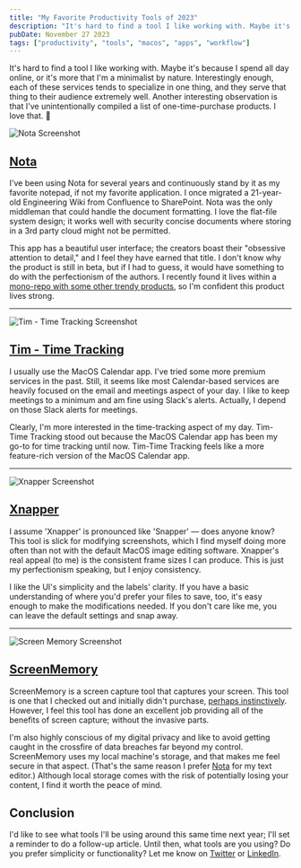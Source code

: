 ```yaml
---
title: "My Favorite Productivity Tools of 2023"
description: "It's hard to find a tool I like working with. Maybe it's because I spend all day online, or it's more that I'm a minimalist by nature. Interestingly enough, each of these services tends to specialize in one thing, and they serve that thing to their audience extremely well."
pubDate: November 27 2023
tags: ["productivity", "tools", "macos", "apps", "workflow"]
---
```


It's hard to find a tool I like working with. Maybe it's because I spend all day online, or it's more that I'm a minimalist by nature. Interestingly enough, each of these services tends to specialize in one thing, and they serve that thing to their audience extremely well. Another interesting observation is that I've unintentionally compiled a list of one-time-purchase products. I love that. 💚

![Nota Screenshot](https://imgur.com/U4dDlbx.png)

## [Nota](https://nota.md/)

I've been using Nota for several years and continuously stand by it as my favorite notepad, if not my favorite application. I once migrated a 21-year-old Engineering Wiki from Confluence to SharePoint. Nota was the only middleman that could handle the document formatting. I love the flat-file system design; it works well with security concise documents where storing in a 3rd party cloud might not be permitted.

This app has a beautiful user interface; the creators boast their "obsessive attention to detail," and I feel they have earned that title. I don't know why the product is still in beta, but if I had to guess, it would have something to do with the perfectionism of the authors. I recently found it lives within a [mono-repo with some other trendy products](https://twitter.com/antoniostoilkov/status/1665694345922506753), so I'm confident this product lives strong.

---

![Tim - Time Tracking Screenshot](https://imgur.com/HvldQwP.png)

## [Tim - Time Tracking](https://apps.apple.com/us/app/tim-time-tracker/id1449619230?mt=12?ct=instapage)

I usually use the MacOS Calendar app. I've tried some more premium services in the past. Still, it seems like most Calendar-based services are heavily focused on the email and meetings aspect of your day. I like to keep meetings to a minimum and am fine using Slack's alerts. Actually, I depend on those Slack alerts for meetings.

Clearly, I'm more interested in the time-tracking aspect of my day. Tim- Time Tracking stood out because the MacOS Calendar app has been my go-to for time tracking until now. Tim-Time Tracking feels like a more feature-rich version of the MacOS Calendar app.

---

![Xnapper Screenshot](https://imgur.com/b6ScrfP.png)

## [Xnapper](https://xnapper.com/)

I assume 'Xnapper' is pronounced like 'Snapper' — does anyone know? This tool is slick for modifying screenshots, which I find myself doing more often than not with the default MacOS image editing software. Xnapper's real appeal (to me) is the consistent frame sizes I can produce. This is just my perfectionism speaking, but I enjoy consistency.

I like the UI's simplicity and the labels' clarity. If you have a basic understanding of where you'd prefer your files to save, too, it's easy enough to make the modifications needed. If you don't care like me, you can leave the default settings and snap away.

---

![Screen Memory Screenshot](https://imgur.com/qKMecA9.png)

## [ScreenMemory](https://screenmemory.app/)

ScreenMemory is a screen capture tool that captures your screen. This tool is one that I checked out and initially didn't purchase, [perhaps instinctively](https://www.inc.com/rebecca-deczynski/employee-monitoring-work-asynchronous-remote-hybrid-workplace.html). However, I feel this tool has done an excellent job providing all of the benefits of screen capture; without the invasive parts.

I'm also highly conscious of my digital privacy and like to avoid getting caught in the crossfire of data breaches far beyond my control. ScreenMemory uses my local machine's storage, and that makes me feel secure in that aspect. (That's the same reason I prefer [Nota](#nota-https-nota-md) for my text editor.) Although local storage comes with the risk of potentially losing your content, I find it worth the peace of mind.

## Conclusion

I'd like to see what tools I'll be using around this same time next year; I'll set a reminder to do a follow-up article. Until then, what tools are you using? Do you prefer simplicity or functionality? Let me know on [Twitter](https://twitter.com/matthew_bub) or [LinkedIn](https://www.linkedin.com/in/matthewbub).
